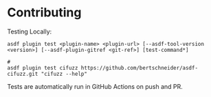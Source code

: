 # Contributing

Testing Locally:

```shell
asdf plugin test <plugin-name> <plugin-url> [--asdf-tool-version <version>] [--asdf-plugin-gitref <git-ref>] [test-command*]

#
asdf plugin test cifuzz https://github.com/bertschneider/asdf-cifuzz.git "cifuzz --help"
```

Tests are automatically run in GitHub Actions on push and PR.
